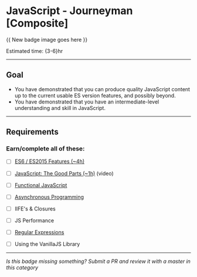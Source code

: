 # JavaScript - Journeyman [Composite]

{{ New badge image goes here }}
<!-- TODO: create new javascript badges for v2, to be consistent -->

Estimated time: {3-6}hr

-----


## Goal
- You have demonstrated that you can produce quality JavaScript content up to the current usable ES version features, and possibly beyond.
- You have demonstrated that you have an intermediate-level understanding and skill in JavaScript.


-----


## Requirements

### Earn/complete all of these:

- [ ] [ES6 / ES2015 Features (~4h)](_micro_javascript-es2015-features.md)
- [ ] [JavaScript: The Good Parts (~1h)](https://youtu.be/hQVTIJBZook) (video)
- [ ] [Functional JavaScript](_micro_function-js.md)
- [ ] [Asynchronous Programming](_micro_async-programming.md)
- [ ] IIFE's & Closures
- [ ] JS Performance
- [ ] [Regular Expressions](_micro_regex.md)
- [ ] Using the VanillaJS Library


-----

  *Is this badge missing something? Submit a PR and review it with a master in this category*
